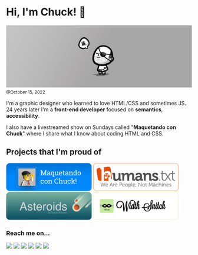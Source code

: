 # Hi, I'm Chuck! 👋
![Hi there](./assets/img/header.png)
<small>@October 15, 2022</small>  

I'm a graphic designer who learned to love HTML/CSS and sometimes JS. <span title="WHHAAAT? 😱">24</span> years later I'm a **front-end developer** focused on **semantics**, **accessibility**. 

I also have a livestreamed show on Sundays called "**Maquetando con Chuck**" where I share what I know about coding HTML and CSS.



## Projects that I'm proud of

<a href="https://spacenomads.com/maquetando-con-chuck"><img src="./assets/img/maquetando-con-chuck.png" height="75" alt="[ES] Maquetando con Chuck!"></a>
<a href="https://humanstxt.org"><img src="./assets/img/humanstxt.svg" height="75" alt="Humans.txt We are people, not machines"></a>
<a href="https://github.com/spacenomads/asteroids"><img src="./assets/img/asteroids.svg" height="75" alt="Asteroids"></a>
<a href="https://github.com/oneeyedman/width-snitch"><img src="./assets/img/width-snitch.svg" height="75" alt="Width Snitch"></a>



### Reach me on...
<a href="https://mastodon.social/@oneeyedman" rel="me nofollow"><img src="https://img.shields.io/badge/@oneeyedman-595AFF?logo=mastodon&logoColor=white&style=for-the-badge"></a>
<a href="https://twitch.tv/guanaiman"><img src="https://img.shields.io/badge/Guanaiman-A870FF?logo=twitch&logoColor=white&style=for-the-badge"></a>
<a href="https://www.youtube.com/c/chuck-as-usual"><img src="https://img.shields.io/badge/Chuck_as_usual-FF0200?logo=youtube&logoColor=white&style=for-the-badge"></a>
<a href="https://community.penpot.app/u/chuck/"><img src="https://img.shields.io/badge/Chuck_--_Penpot_Community-f4f5f6?logo=penpot&logoColor=222&style=for-the-badge"></a>
<a href="https://www.dribbble.com/oneeyedman"><img src="https://img.shields.io/badge/oneeyedman-EA4C89?logo=dribbble&logoColor=white&style=for-the-badge"></a>
<a href="https://www.polywork.com/oneeyedman"><img src="https://img.shields.io/badge/oneeyedman-582BE8?logo=polywork&logoColor=white&style=for-the-badge"></a>


<!--
**oneeyedman/oneeyedman** is a ✨ _special_ ✨ repository because its `README.md` (this file) appears on your GitHub profile.

Here are some ideas to get you started:

- 🔭 I’m currently working on ...
- 🌱 I’m currently learning ...
- 👯 I’m looking to collaborate on ...
- 🤔 I’m looking for help with ...
- 💬 Ask me about ...
- 📫 How to reach me: ...
- 😄 Pronouns: ...
- ⚡ Fun fact: ...
-->
